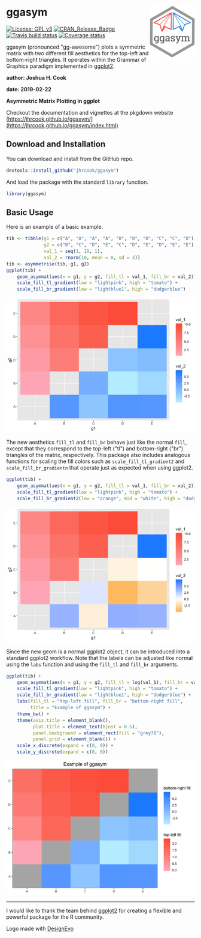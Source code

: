 
ggasym <img src="man/figures/logo.png" align="right" alt="" width="120" />
==========================================================================

[![License: GPL v3](https://img.shields.io/badge/License-GPLv3-blue.svg)](https://www.gnu.org/licenses/gpl-3.0) [![CRAN\_Release\_Badge](http://www.r-pkg.org/badges/version/ggasym)](https://jhrcook.github.io/ggasym/index.html) [![Travis build status](https://travis-ci.org/jhrcook/ggasym.svg?branch=master)](https://travis-ci.org/jhrcook/ggasym) [![Coverage status](https://codecov.io/gh/jhrcook/ggasym/branch/master/graph/badge.svg)](https://codecov.io/github/jhrcook/ggasym?branch=master)

ggasym (pronounced "gg-awesome") plots a symmetric matrix with two different fill aesthetics for the top-left and bottom-right triangles. It operates within the Grammar of Graphics paradigm implemented in [ggplot2](https://ggplot2.tidyverse.org).

**author: Joshua H. Cook**

**date: 2019-02-22**

**Asymmetric Matrix Plotting in ggplot**

Checkout the documentation and vignettes at the pkgdown website [https://jhrcook.github.io/ggasym/](https://jhrcook.github.io/ggasym/index.html)

Download and Installation
-------------------------

You can download and install from the GitHub repo.

``` r
devtools::install_github("jhrcook/ggasym")
```

And load the package with the standard `library` function.

``` r
library(ggasym)
```

Basic Usage
-----------

Here is an example of a basic example.

``` r
tib <- tibble(g1 = c("A", "A", "A", "A", "B", "B", "B", "C", "C", "D"),
              g2 = c("B", "C", "D", "E", "C", "D", "E", "D", "E", "E"),
              val_1 = seq(1, 10, 1),
              val_2 = rnorm(10, mean = 0, sd = 3))
tib <- asymmetrise(tib, g1, g2)
ggplot(tib) +
    geom_asymmat(aes(x = g1, y = g2, fill_tl = val_1, fill_br = val_2)) +
    scale_fill_tl_gradient(low = "lightpink", high = "tomato") +
    scale_fill_br_gradient(low = "lightblue1", high = "dodgerblue")
```

![](README_files/figure-markdown_github/unnamed-chunk-3-1.png)

The new aesthetics `fill_tl` and `fill_br` behave just like the normal `fill`, except that they correspond to the top-left ("tl") and bottom-right ("br") triangles of the matrix, respectively. This package also includes analogous functions for scaling the fill colors such as `scale_fill_tl_gradient2` and `scale_fill_br_gradientn` that operate just as expected when using ggplot2.

``` r
ggplot(tib) +
    geom_asymmat(aes(x = g1, y = g2, fill_tl = val_1, fill_br = val_2)) +
    scale_fill_tl_gradient(low = "lightpink", high = "tomato") +
    scale_fill_br_gradient2(low = "orange", mid = "white", high = "dodgerblue")
```

![](README_files/figure-markdown_github/unnamed-chunk-4-1.png)

Since the new geom is a normal ggplot2 object, it can be introduced into a standard ggplot2 workflow. Note that the labels can be adjusted like normal using the `labs` function and using the `fill_tl` and `fill_br` arguments.

``` r
ggplot(tib) +
    geom_asymmat(aes(x = g1, y = g2, fill_tl = log(val_1), fill_br = val_2)) +
    scale_fill_tl_gradient(low = "lightpink", high = "tomato") +
    scale_fill_br_gradient(low = "lightblue1", high = "dodgerblue") +
    labs(fill_tl = "top-left fill", fill_br = "bottom-right fill",
         title = "Example of ggasym") +
    theme_bw() +
    theme(axis.title = element_blank(),
          plot.title = element_text(hjust = 0.5),
          panel.background = element_rect(fill = "grey70"),
          panel.grid = element_blank()) +
    scale_x_discrete(expand = c(0, 0)) +
    scale_y_discrete(expand = c(0, 0))
```

![](README_files/figure-markdown_github/unnamed-chunk-5-1.png)

------------------------------------------------------------------------

I would like to thank the team behind [ggplot2](https://ggplot2.tidyverse.org) for creating a flexible and powerful package for the R community.

Logo made with <a href="https://www.designevo.com/en/" title="Free Online Logo Maker">DesignEvo</a>
